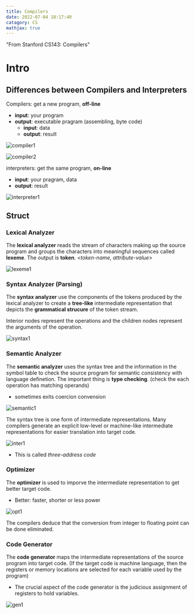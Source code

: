 ```yaml
---
title: Compilers
date: 2022-07-04 18:17:40
catagory: CS
mathjax: true
---
```


"From Stanford CS143: Compilers"

<!--more-->

# Intro
## Differences between Compilers and Interpreters
Compilers: get a new program, **off-line**

- **input**: your program
- **output**: executable pragram (assembling, byte code)
  - **input**: data
  - **output**: result

![compiler1](compiler1.png)

![compiler2](compiler2.png)

interpreters: get the same program, **on-line**
- **input**: your pragram, data
- **output**: result

![interpreter1](interpreter1.png)

## Struct
### Lexical Analyzer
The **lexical analyzer** reads the stream of characters making up the source program and groups the characters into meaningful sequences called **lexeme**. The output is **token**. <*token-name, attribute-value*>

![lexeme1](lexeme1.png)

### Syntax Analyzer (Parsing)
The **syntax analyzer** use the components of the tokens produced by the lexical analyzer to create a **tree-like** intermediate representation that depicts the **grammatical strucure** of the token stream.

Interior nodes represent the operations and the children nodes represent the arguments of the operation. 

![syntax1](syntax1.png)

### Semantic Analyzer
The **semantic analyzer** uses the syntax tree and the information in the symbol table to check the source program for semantic consistency with language definetion. The important thing is **type checking**. (check the each operation has matching operands)

- sometimes exits coercion convension

![semantic1](semantic1.png)

The syntax tree is one form of intermediate representations. Many compilers generate an explicit low-level or machine-like intermediate representations for easier translation into target code.

![inter1](inter1.png)

- This is called *three-address code*

### Optimizer
The **optimizer** is used to imporve the intermediate representation to get better target code.

- Better: faster, shorter or less power

![opt1](opt1.png)

The compilers deduce that the conversion from integer to floating point can be done eliminated.

### Code Generator

The **code generator** maps the intermediate representations of the source program into target code. (If the target code is machine language, then the registers or memory locations are selected for each variable used by the program)

- The crucial aspect of the code generator is the judicious assignment of registers to hold variables.

![gen1](gen1.png)


